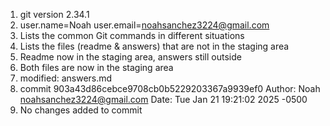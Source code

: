 1. git version 2.34.1
2. user.name=Noah user.email=noahsanchez3224@gmail.com
3. Lists the common Git commands in different situations
4. Lists the files (readme & answers) that are not in the staging area
5. Readme now in the staging area, answers still outside
6. Both files are now in the staging area
7. modified: answers.md
8. commit 903a43d86cebce9708cb0b5229203367a9939ef0
Author: Noah <noahsanchez3224@gmail.com>
Date:   Tue Jan 21 19:21:02 2025 -0500
9. No changes added to commit